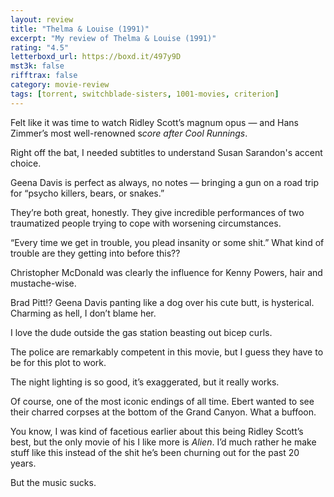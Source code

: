 ```yaml
---
layout: review
title: "Thelma & Louise (1991)"
excerpt: "My review of Thelma & Louise (1991)"
rating: "4.5"
letterboxd_url: https://boxd.it/497y9D
mst3k: false
rifftrax: false
category: movie-review
tags: [torrent, switchblade-sisters, 1001-movies, criterion]
---
```


Felt like it was time to watch Ridley Scott’s magnum opus — and Hans Zimmer’s most well-renowned s<i>core after Cool Runnings</i>.

Right off the bat, I needed subtitles to understand Susan Sarandon's accent choice.

Geena Davis is perfect as always, no notes — bringing a gun on a road trip for “psycho killers, bears, or snakes.”

They’re both great, honestly. They give incredible performances of two traumatized people trying to cope with worsening circumstances.

“Every time we get in trouble, you plead insanity or some shit.” What kind of trouble are they getting into before this??

Christopher McDonald was clearly the influence for Kenny Powers, hair and mustache-wise.

Brad Pitt!? Geena Davis panting like a dog over his cute butt, is hysterical. Charming as hell, I don’t blame her.

I love the dude outside the gas station beasting out bicep curls.

The police are remarkably competent in this movie, but I guess they have to be for this plot to work.

The night lighting is so good, it’s exaggerated, but it really works.

Of course, one of the most iconic endings of all time. Ebert wanted to see their charred corpses at the bottom of the Grand Canyon. What a buffoon.

You know, I was kind of facetious earlier about this being Ridley Scott’s best, but the only movie of his I like more is <i>Alien</i>. I’d much rather he make stuff like this instead of the shit he’s been churning out for the past 20 years.

But the music sucks.
